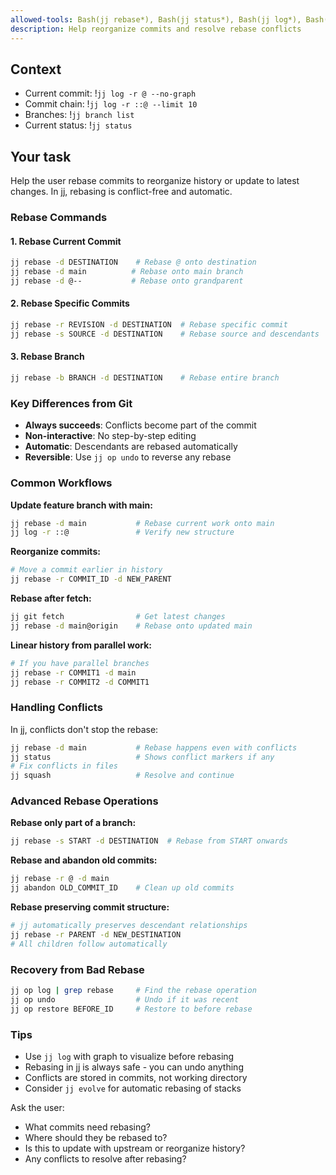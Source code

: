 ```yaml
---
allowed-tools: Bash(jj rebase*), Bash(jj status*), Bash(jj log*), Bash(jj branch list*), Bash(jj op log*), Bash(jj abandon*)
description: Help reorganize commits and resolve rebase conflicts
---
```


## Context

- Current commit: !`jj log -r @ --no-graph`
- Commit chain: !`jj log -r ::@ --limit 10`
- Branches: !`jj branch list`
- Current status: !`jj status`

## Your task

Help the user rebase commits to reorganize history or update to latest changes. In jj, rebasing is conflict-free and automatic.

### Rebase Commands

#### 1. Rebase Current Commit
```bash
jj rebase -d DESTINATION    # Rebase @ onto destination
jj rebase -d main          # Rebase onto main branch
jj rebase -d @--           # Rebase onto grandparent
```

#### 2. Rebase Specific Commits
```bash
jj rebase -r REVISION -d DESTINATION  # Rebase specific commit
jj rebase -s SOURCE -d DESTINATION    # Rebase source and descendants
```

#### 3. Rebase Branch
```bash
jj rebase -b BRANCH -d DESTINATION    # Rebase entire branch
```

### Key Differences from Git
- **Always succeeds**: Conflicts become part of the commit
- **Non-interactive**: No step-by-step editing
- **Automatic**: Descendants are rebased automatically
- **Reversible**: Use `jj op undo` to reverse any rebase

### Common Workflows

**Update feature branch with main:**
```bash
jj rebase -d main           # Rebase current work onto main
jj log -r ::@               # Verify new structure
```

**Reorganize commits:**
```bash
# Move a commit earlier in history
jj rebase -r COMMIT_ID -d NEW_PARENT
```

**Rebase after fetch:**
```bash
jj git fetch                # Get latest changes
jj rebase -d main@origin    # Rebase onto updated main
```

**Linear history from parallel work:**
```bash
# If you have parallel branches
jj rebase -r COMMIT1 -d main
jj rebase -r COMMIT2 -d COMMIT1
```

### Handling Conflicts

In jj, conflicts don't stop the rebase:
```bash
jj rebase -d main           # Rebase happens even with conflicts
jj status                   # Shows conflict markers if any
# Fix conflicts in files
jj squash                   # Resolve and continue
```

### Advanced Rebase Operations

**Rebase only part of a branch:**
```bash
jj rebase -s START -d DESTINATION  # Rebase from START onwards
```

**Rebase and abandon old commits:**
```bash
jj rebase -r @ -d main
jj abandon OLD_COMMIT_ID    # Clean up old commits
```

**Rebase preserving commit structure:**
```bash
# jj automatically preserves descendant relationships
jj rebase -r PARENT -d NEW_DESTINATION
# All children follow automatically
```

### Recovery from Bad Rebase
```bash
jj op log | grep rebase     # Find the rebase operation
jj op undo                  # Undo if it was recent
jj op restore BEFORE_ID     # Restore to before rebase
```

### Tips
- Use `jj log` with graph to visualize before rebasing
- Rebasing in jj is always safe - you can undo anything
- Conflicts are stored in commits, not working directory
- Consider `jj evolve` for automatic rebasing of stacks

Ask the user:
- What commits need rebasing?
- Where should they be rebased to?
- Is this to update with upstream or reorganize history?
- Any conflicts to resolve after rebasing?